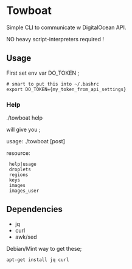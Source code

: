 Towboat
=======

Simple CLI to communicate w DigitalOcean API.

NO heavy script-interpreters required !

## Usage

First set env var DO_TOKEN ;
    
    # smart to put this into ~/.bashrc
    export DO_TOKEN={my_token_from_api_settings}

### Help

   ./towboat help
   
will give you ;

   usage: ./towboat [post] <resource>

   resource: 

     help|usage
     droplets
     regions
     keys
     images
     images_user

## Dependencies

  * jq
  * curl
  * awk/sed

Debian/Mint way to get these;

    apt-get install jq curl


